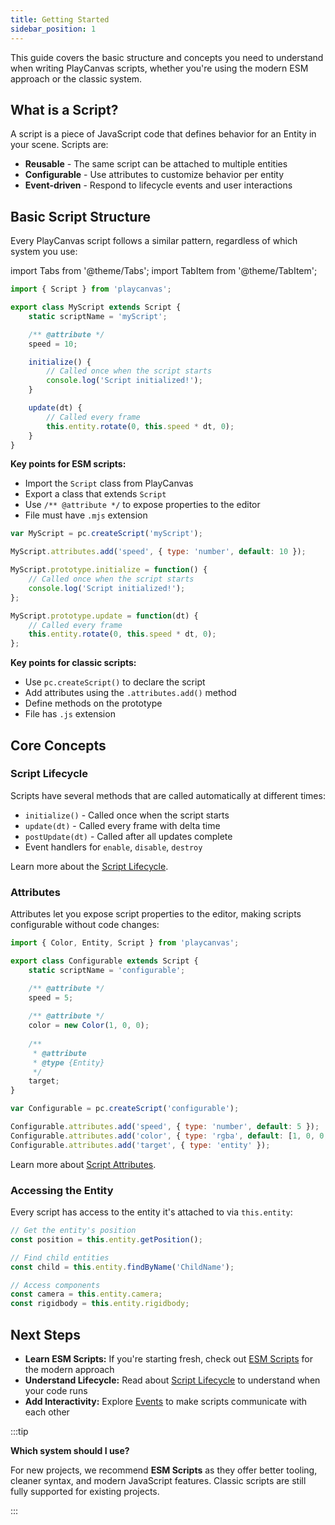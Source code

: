 ```yaml
---
title: Getting Started
sidebar_position: 1
---
```


This guide covers the basic structure and concepts you need to understand when writing PlayCanvas scripts, whether you're using the modern ESM approach or the classic system.

## What is a Script?

A script is a piece of JavaScript code that defines behavior for an Entity in your scene. Scripts are:

* **Reusable** - The same script can be attached to multiple entities
* **Configurable** - Use attributes to customize behavior per entity
* **Event-driven** - Respond to lifecycle events and user interactions

## Basic Script Structure

Every PlayCanvas script follows a similar pattern, regardless of which system you use:

import Tabs from '@theme/Tabs';
import TabItem from '@theme/TabItem';

<Tabs defaultValue="esm" groupId='script-code'>
<TabItem value="esm" label="ESM (Recommended)">

```javascript
import { Script } from 'playcanvas';

export class MyScript extends Script {
    static scriptName = 'myScript';

    /** @attribute */
    speed = 10;

    initialize() {
        // Called once when the script starts
        console.log('Script initialized!');
    }

    update(dt) {
        // Called every frame
        this.entity.rotate(0, this.speed * dt, 0);
    }
}
```

**Key points for ESM scripts:**

* Import the `Script` class from PlayCanvas
* Export a class that extends `Script`
* Use `/** @attribute */` to expose properties to the editor
* File must have `.mjs` extension

</TabItem>
<TabItem value="classic" label="Classic">

```javascript
var MyScript = pc.createScript('myScript');

MyScript.attributes.add('speed', { type: 'number', default: 10 });

MyScript.prototype.initialize = function() {
    // Called once when the script starts
    console.log('Script initialized!');
};

MyScript.prototype.update = function(dt) {
    // Called every frame
    this.entity.rotate(0, this.speed * dt, 0);
};
```

**Key points for classic scripts:**

* Use `pc.createScript()` to declare the script
* Add attributes using the `.attributes.add()` method
* Define methods on the prototype
* File has `.js` extension

</TabItem>
</Tabs>

## Core Concepts

### Script Lifecycle

Scripts have several methods that are called automatically at different times:

* `initialize()` - Called once when the script starts
* `update(dt)` - Called every frame with delta time
* `postUpdate(dt)` - Called after all updates complete
* Event handlers for `enable`, `disable`, `destroy`

Learn more about the [Script Lifecycle](./script-lifecycle.md).

### Attributes

Attributes let you expose script properties to the editor, making scripts configurable without code changes:

<Tabs defaultValue="esm" groupId='script-code'>
<TabItem value="esm" label="ESM (Recommended)">

```javascript
import { Color, Entity, Script } from 'playcanvas';

export class Configurable extends Script {
    static scriptName = 'configurable';

    /** @attribute */
    speed = 5;
    
    /** @attribute */
    color = new Color(1, 0, 0);
    
    /** 
     * @attribute 
     * @type {Entity}
     */
    target;
}
```

</TabItem>
<TabItem value="classic" label="Classic">

```javascript
var Configurable = pc.createScript('configurable');

Configurable.attributes.add('speed', { type: 'number', default: 5 });
Configurable.attributes.add('color', { type: 'rgba', default: [1, 0, 0, 1] });
Configurable.attributes.add('target', { type: 'entity' });
```

</TabItem>
</Tabs>

Learn more about [Script Attributes](./script-attributes/index.md).

### Accessing the Entity

Every script has access to the entity it's attached to via `this.entity`:

```javascript
// Get the entity's position
const position = this.entity.getPosition();

// Find child entities
const child = this.entity.findByName('ChildName');

// Access components
const camera = this.entity.camera;
const rigidbody = this.entity.rigidbody;
```

## Next Steps

* **Learn ESM Scripts:** If you're starting fresh, check out [ESM Scripts](./esm-scripts.md) for the modern approach
* **Understand Lifecycle:** Read about [Script Lifecycle](./script-lifecycle.md) to understand when your code runs
* **Add Interactivity:** Explore [Events](./events.md) to make scripts communicate with each other

:::tip

**Which system should I use?**

For new projects, we recommend **ESM Scripts** as they offer better tooling, cleaner syntax, and modern JavaScript features. Classic scripts are still fully supported for existing projects.

:::
